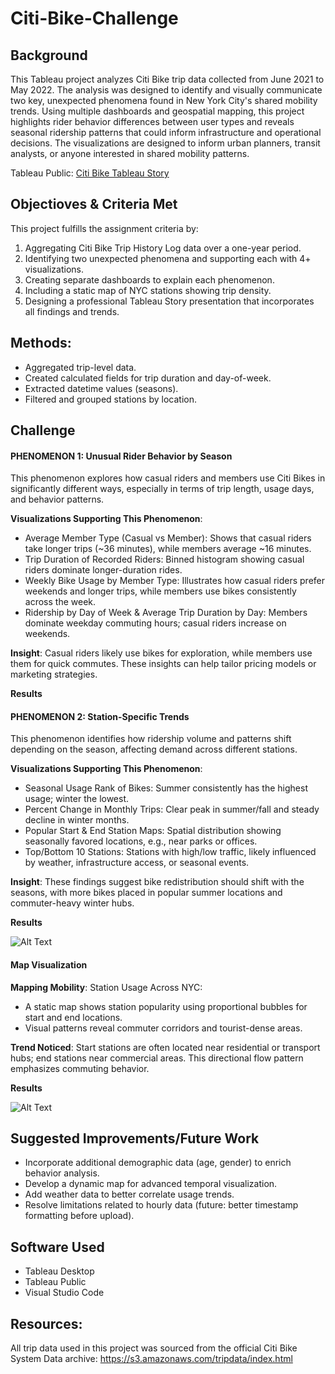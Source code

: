 # Citi-Bike-Challenge 

## Background 
This Tableau project analyzes Citi Bike trip data collected from June 2021 to May 2022. The analysis was designed to identify and visually communicate two key, unexpected phenomena found in New York City's shared mobility trends. Using multiple dashboards and geospatial mapping, this project highlights rider behavior differences between user types and reveals seasonal ridership patterns that could inform infrastructure and operational decisions. The visualizations are designed to inform urban planners, transit analysts, or anyone interested in shared mobility patterns.

Tableau Public: [Citi Bike Tableau Story](https://public.tableau.com/app/profile/madison.mihle/viz/citiBikeDataAnalysisJune2021-May2022/Story1?publish=yes)

## Objectioves & Criteria Met 
This project fulfills the assignment criteria by:
1. Aggregating Citi Bike Trip History Log data over a one-year period.
2. Identifying two unexpected phenomena and supporting each with 4+ visualizations.
3. Creating separate dashboards to explain each phenomenon.
4. Including a static map of NYC stations showing trip density.
5. Designing a professional Tableau Story presentation that incorporates all findings and trends.

## Methods:
* Aggregated trip-level data.
* Created calculated fields for trip duration and day-of-week.
* Extracted datetime values (seasons).
* Filtered and grouped stations by location. 

## Challenge 
#### PHENOMENON 1: Unusual Rider Behavior by Season 
This phenomenon explores how casual riders and members use Citi Bikes in significantly different ways, especially in terms of trip length, usage days, and behavior patterns.

**Visualizations Supporting This Phenomenon**:
* Average Member Type (Casual vs Member): Shows that casual riders take longer trips (~36 minutes), while members average ~16 minutes.
* Trip Duration of Recorded Riders: Binned histogram showing casual riders dominate longer-duration rides.
* Weekly Bike Usage by Member Type: Illustrates how casual riders prefer weekends and longer trips, while members use bikes consistently across the week.
* Ridership by Day of Week & Average Trip Duration by Day: Members dominate weekday commuting hours; casual riders increase on weekends.

**Insight**: Casual riders likely use bikes for exploration, while members use them for quick commutes. These insights can help tailor pricing models or marketing strategies.

**Results**


#### PHENOMENON 2: Station-Specific Trends
This phenomenon identifies how ridership volume and patterns shift depending on the season, affecting demand across different stations.

**Visualizations Supporting This Phenomenon**:
* Seasonal Usage Rank of Bikes: Summer consistently has the highest usage; winter the lowest.
* Percent Change in Monthly Trips: Clear peak in summer/fall and steady decline in winter months.
* Popular Start & End Station Maps: Spatial distribution showing seasonally favored locations, e.g., near parks or offices.
* Top/Bottom 10 Stations: Stations with high/low traffic, likely influenced by weather, infrastructure access, or seasonal events.

**Insight**: These findings suggest bike redistribution should shift with the seasons, with more bikes placed in popular summer locations and commuter-heavy winter hubs.

**Results**

![Alt Text](https://user-images.githubusercontent.com/your-image-url.png)

#### Map Visualization
**Mapping Mobility**: Station Usage Across NYC:
* A static map shows station popularity using proportional bubbles for start and end locations.
* Visual patterns reveal commuter corridors and tourist-dense areas.

**Trend Noticed**: Start stations are often located near residential or transport hubs; end stations near commercial areas. This directional flow pattern emphasizes commuting behavior.

**Results**

![Alt Text](https://user-images.githubusercontent.com/your-image-url.png)

## Suggested Improvements/Future Work
* Incorporate additional demographic data (age, gender) to enrich behavior analysis.
* Develop a dynamic map for advanced temporal visualization.
* Add weather data to better correlate usage trends.
* Resolve limitations related to hourly data (future: better timestamp formatting before upload).

## Software Used 
* Tableau Desktop
* Tableau Public 
* Visual Studio Code 

## Resources: 
All trip data used in this project was sourced from the official Citi Bike System Data archive: https://s3.amazonaws.com/tripdata/index.html